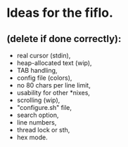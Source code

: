 # Ideas for the fiflo.
## (delete if done correctly):
- real cursor (stdin),
- heap-allocated text (wip),
- TAB handling,
- config file (colors),
- no 80 chars per line limit,
- usability for other *nixes,
- scrolling (wip),
- "configure.sh" file,
- search option,
- line numbers,
- thread lock or sth,
- hex mode.
